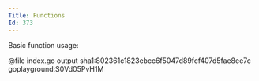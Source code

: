 ```yaml
---
Title: Functions
Id: 373
---
```


Basic function usage:

@file index.go output sha1:802361c1823ebcc6f5047d89fcf407d5fae8ee7c goplayground:S0Vd05PvH1M
